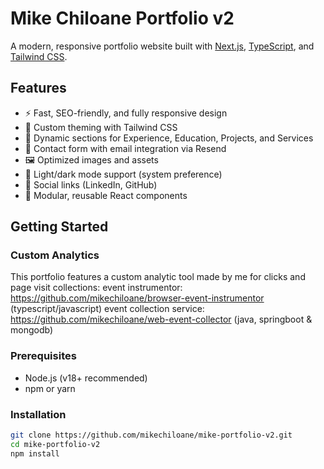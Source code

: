# Mike Chiloane Portfolio v2

A modern, responsive portfolio website built with [Next.js](https://nextjs.org/), [TypeScript](https://www.typescriptlang.org/), and [Tailwind CSS](https://tailwindcss.com/).

## Features

- ⚡ Fast, SEO-friendly, and fully responsive design
- 🎨 Custom theming with Tailwind CSS
- 📄 Dynamic sections for Experience, Education, Projects, and Services
- 📧 Contact form with email integration via Resend
- 🖼️ Optimized images and assets
- 🌙 Light/dark mode support (system preference)
- 🔗 Social links (LinkedIn, GitHub)
- 🧩 Modular, reusable React components

## Getting Started

### Custom Analytics 

This portfolio features a custom analytic tool made by me for clicks and page visit collections:
event instrumentor: https://github.com/mikechiloane/browser-event-instrumentor (typescript/javascript)
event collection service: https://github.com/mikechiloane/web-event-collector (java, springboot & mongodb)

### Prerequisites

- Node.js (v18+ recommended)
- npm or yarn

### Installation

```sh
git clone https://github.com/mikechiloane/mike-portfolio-v2.git
cd mike-portfolio-v2
npm install